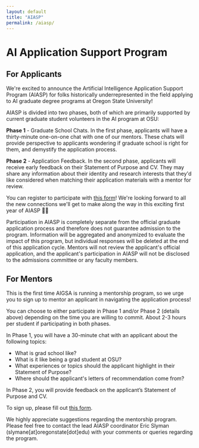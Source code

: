 ```yaml
---
layout: default
title: "AIASP"
permalink: /aiasp/
---
```


# AI Application Support Program

## For Applicants
We're excited to announce the Artificial Intelligence Application Support Program (AIASP) for folks historically underrepresented in the field applying to AI graduate degree programs at Oregon State University!

AIASP is divided into two phases, both of which are primarily supported by current graduate student volunteers in the AI program at OSU:

**Phase 1** - Graduate School Chats. In the first phase, applicants will have a thirty-minute one-on-one chat with one of our mentors. These chats will provide perspective to applicants wondering if graduate school is right for them, and demystify the application process.

**Phase 2** - Application Feedback. In the second phase, applicants will receive early feedback on their Statement of Purpose and CV. They may share any information about their identity and research interests that they'd like considered when matching their application materials with a mentor for review.

You can register to participate with [this form](https://docs.google.com/forms/d/e/1FAIpQLSfkcxxBeV57L0EET9QdU07j-DeIuR_hMDtQiWc-gR8QEOXIIw/viewform?usp=sf_link)! We're looking forward to all the new connections we'll get to make along the way in this exciting first year of AIASP 🎉🎉

Participation in AIASP is completely separate from the official graduate application process and therefore does not guarantee admission to the program. Information will be aggregated and anonymized to evaluate the impact of this program, but individual responses will be deleted at the end of this application cycle. Mentors will not review the applicant's official application, and the applicant's participation in AIASP will not be disclosed to the admissions committee or any faculty members.

## For Mentors
This is the first time AIGSA is running a mentorship program, so we urge you to sign up to mentor an applicant in navigating the application process!

You can choose to either participate in Phase 1 and/or Phase 2 (details above) depending on the time you are willing to commit. About 2-3 hours per student if participating in both phases.

In Phase 1, you will have a 30-minute chat with an applicant about the following topics:
- What is grad school like?
- What is it like being a grad student at OSU?
- What experiences or topics should the applicant highlight in their Statement of Purpose?
- Where should the applicant's letters of recommendation come from?

In Phase 2, you will provide feedback on the applicant’s Statement of Purpose and CV.

To sign up, please fill out [this form](https://docs.google.com/forms/d/e/1FAIpQLSdRrDeYJ2dsrxyL2lUTyFy7DcN4E85tt2GorK9CkGUv3QBWPQ/viewform?usp=sf_link). 

We highly appreciate suggestions regarding the mentorship program. Please feel free to contact the lead AIASP coordinator Eric Slyman (slymane[at]oregonstate[dot]edu) with your comments or queries regarding the program.
